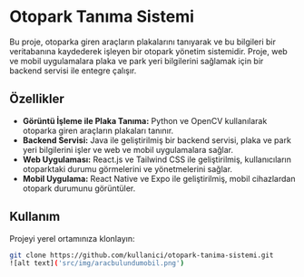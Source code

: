 # Otopark Tanıma Sistemi


Bu proje, otoparka giren araçların plakalarını tanıyarak ve bu bilgileri bir veritabanına kaydederek işleyen bir otopark yönetim sistemidir. Proje, web ve mobil uygulamalara plaka ve park yeri bilgilerini sağlamak için bir backend servisi ile entegre çalışır.

## Özellikler

- **Görüntü İşleme ile Plaka Tanıma:** Python ve OpenCV kullanılarak otoparka giren araçların plakaları tanınır.
- **Backend Servisi:** Java ile geliştirilmiş bir backend servisi, plaka ve park yeri bilgilerini işler ve web ve mobil uygulamalara sağlar.
- **Web Uygulaması:** React.js ve Tailwind CSS ile geliştirilmiş, kullanıcıların otoparktaki durumu görmelerini ve yönetmelerini sağlar.
- **Mobil Uygulama:** React Native ve Expo ile geliştirilmiş, mobil cihazlardan otopark durumunu görüntüler.

## Kullanım

Projeyi yerel ortamınıza klonlayın:

```bash
git clone https://github.com/kullanici/otopark-tanima-sistemi.git
![alt text]('src/img/aracbulundumobil.png')
